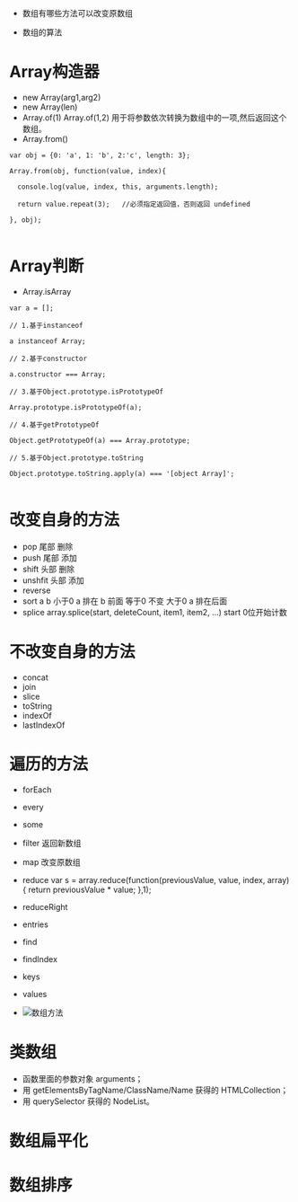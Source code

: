 * 数组有哪些方法可以改变原数组


* 数组的算法


# Array构造器
* new Array(arg1,arg2)
* new Array(len)
* Array.of(1) Array.of(1,2)  用于将参数依次转换为数组中的一项,然后返回这个数组。
* Array.from()

```
var obj = {0: 'a', 1: 'b', 2:'c', length: 3};

Array.from(obj, function(value, index){

  console.log(value, index, this, arguments.length);

  return value.repeat(3);   //必须指定返回值，否则返回 undefined

}, obj);


```

# Array判断
* Array.isArray

```
var a = [];

// 1.基于instanceof

a instanceof Array;

// 2.基于constructor

a.constructor === Array;

// 3.基于Object.prototype.isPrototypeOf

Array.prototype.isPrototypeOf(a);

// 4.基于getPrototypeOf

Object.getPrototypeOf(a) === Array.prototype;

// 5.基于Object.prototype.toString

Object.prototype.toString.apply(a) === '[object Array]';


```

# 改变自身的方法
* pop  尾部 删除
* push 尾部 添加
* shift 头部 删除
* unshfit 头部 添加
* reverse 
* sort  a b   小于0  a 排在 b 前面   等于0 不变  大于0  a 排在后面
* splice  array.splice(start, deleteCount, item1, item2, ...)   start 0位开始计数


# 不改变自身的方法
* concat 
* join
* slice
* toString
* indexOf
* lastIndexOf


# 遍历的方法
* forEach
* every
* some
* filter 返回新数组
* map 改变原数组
* reduce var s = array.reduce(function(previousValue, value, index, array){
  return previousValue * value;
},1);
* reduceRight
* entries
* find
* findIndex
* keys
* values


* ![数组方法](https://s0.lgstatic.com/i/image2/M01/09/CC/Cip5yGAP1k2ACVqpAAE5zFVPD7o375.png)

# 类数组
* 函数里面的参数对象 arguments；
* 用 getElementsByTagName/ClassName/Name 获得的 HTMLCollection；
* 用 querySelector 获得的 NodeList。


# 数组扁平化


# 数组排序